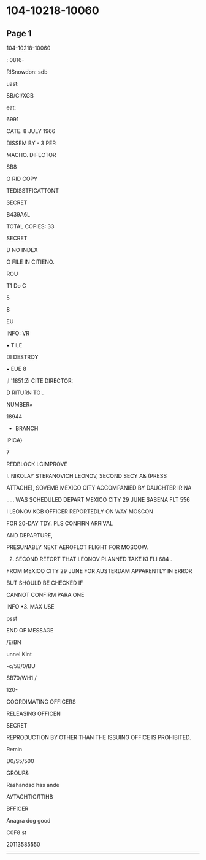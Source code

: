 # 104-10218-10060

## Page 1

104-10218-10060

: 0816-

RISnowdon: sdb

uast:

SB/CI/XGB

eat:

6991

CATE. 8 JULY 1966

DISSEM BY - 3 PER

MACHO. DIFECTOR

SB8

O RID COPY

TEDISSTFICATTONT

SECRET

B439A6L

TOTAL COPIES: 33

SECRET

D NO INDEX

O FILE IN CITIENO.

ROU

T1 Do C

5

8

EU

INFO: VR

• TILE

DI DESTROY

• EUE 8

¡I '1851:Zi CITE DIRECTOR:

D RITURN TO .

NUMBER»

18944

- BRANCH

IPICA}

7

REDBLOCK LCIMPROVE

I. NIKOLAY STEPANOVICH LEONOV, SECOND SECY A& (PRESS

ATTACHE), SOVEMB MEXICO CITY ACCOMPANIED BY DAUGHTER IRINA

..... WAS SCHEDULED DEPART MEXICO CITY 29 JUNE SABENA FLT 556

I LEONOV KGB OFFICER REPORTEDLY ON WAY MOSCON

FOR 20-DAY TDY. PLS CONFIRN ARRIVAL

AND DEPARTURE,

PRESUNABLY NEXT AEROFLOT FLIGHT FOR MOSCOW.

2. SECOND REFORT THAT LEONOV PLANNED TAKE KI FLI 684 .

FROM MEXICO CITY 29 JUNE FOR AUSTERDAM APPARENTLY IN ERROR

BUT SHOULD BE CHECKED IF

CANNOT CONFIRM PARA ONE

INFO •3. MAX USE

psst

END OF MESSAGE

/E/BN

unnel Kint

-c/5B/0/BU

SB70/WH1 /

120-

COORDIMATING OFFICERS

RELEASING OFFICEN

SECRET

REPRODUCTION BY OTHER THAN THE ISSUING OFFICE IS PROHIBITED.

Remin

D0/S5/500

GROUP&

Rashandad has ande

АУТАСНТІСЛТІНВ

BFFICER

Anagra dog good

C0F8 st

20113585550

---

